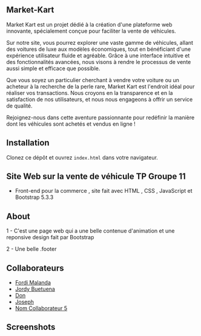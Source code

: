 ## Market-Kart
Market Kart est un projet dédié à la création d'une plateforme web innovante, spécialement conçue pour faciliter la vente de véhicules.

Sur notre site, vous pourrez explorer une vaste gamme de véhicules, allant des voitures de luxe aux modèles économiques, tout en bénéficiant d'une expérience utilisateur fluide et agréable. Grâce à une interface intuitive et des fonctionnalités avancées, nous visons à rendre le processus de vente aussi simple et efficace que possible.

Que vous soyez un particulier cherchant à vendre votre voiture ou un acheteur à la recherche de la perle rare, Market Kart est l'endroit idéal pour réaliser vos transactions. Nous croyons en la transparence et en la satisfaction de nos utilisateurs, et nous nous engageons à offrir un service de qualité.

Rejoignez-nous dans cette aventure passionnante pour redéfinir la manière dont les véhicules sont achetés et vendus en ligne !

## Installation
Clonez ce dépôt et ouvrez `index.html` dans votre navigateur.

## Site Web sur la vente de véhicule TP Groupe 11
- Front-end pour la commerce , site fait avec HTML , CSS , JavaScript et Bootstrap 5.3.3

## About

1 - C'est une page web qui a une belle contenue d'animation et une reponsive design fait par Bootstrap

2 - Une belle .footer

## Collaborateurs
- [Fordi Malanda]( https://github.com/fordimalanda/ )
- [Jordy Buetuena](lien-github)
- [Don](lien-github)
- [Joseph](lien-github)
- [Nom Collaborateur 5](lien-github)

## Screenshots